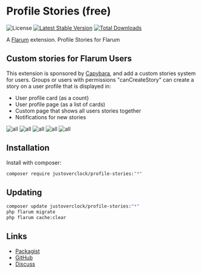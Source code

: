 # Profile Stories (free)

![License](https://img.shields.io/badge/license-MIT-blue.svg) [![Latest Stable Version](https://img.shields.io/packagist/v/justoverclock/profile-stories.svg)](https://packagist.org/packages/justoverclock/profile-stories) [![Total Downloads](https://img.shields.io/packagist/dt/justoverclock/profile-stories.svg)](https://packagist.org/packages/justoverclock/profile-stories)

A [Flarum](https://flarum.org) extension. Profile Stories for Flarum

## Custom stories for Flarum Users
This extension is sponsored by [Capybara](https://discuss.flarum.org/u/Capybara), and add
a custom stories system for users. Groups or users with permissions "canCreateStory" can
create a story on a user profile that is displayed in:

- User profile card (as a count)
- User profile page (as a list of cards)
- Custom page that shows all users stories together
- Notifications for new stories

![all](https://res.cloudinary.com/dt74zb1rv/image/upload/v1736261982/qiy1jkmrmtxxb4nhdqw4.png)
![all](https://res.cloudinary.com/dt74zb1rv/image/upload/v1736262126/dw4guylolu8msttdyxp9.png)
![all](https://res.cloudinary.com/dt74zb1rv/image/upload/v1736262195/qtonbxllp6efmakcmkon.png)
![all](https://res.cloudinary.com/dt74zb1rv/image/upload/v1736262261/ormqtravzyelv5aza6dl.png)
![all](https://res.cloudinary.com/dt74zb1rv/image/upload/v1736262318/uygeyulanzzr2ezbwspo.png)



## Installation

Install with composer:

```sh
composer require justoverclock/profile-stories:"*"
```

## Updating

```sh
composer update justoverclock/profile-stories:"*"
php flarum migrate
php flarum cache:clear
```

## Links

- [Packagist](https://packagist.org/packages/justoverclock/profile-stories)
- [GitHub](https://github.com/justoverclock/profile-stories)
- [Discuss](https://discuss.flarum.org/d/PUT_DISCUSS_SLUG_HERE)
